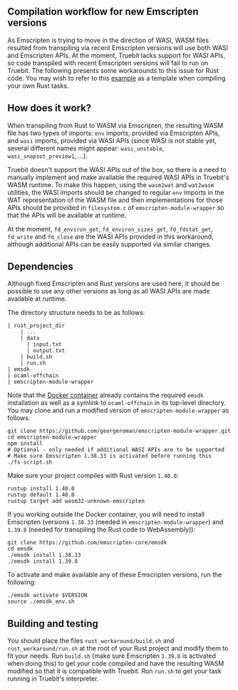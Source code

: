 ## Compilation workflow for new Emscripten versions

As Emscripten is trying to move in the direction of WASI, WASM files resulted from transpiling via recent Emscripten versions will use both WASI and Emscripten APIs.  At the moment, Truebit lacks support for WASI APIs, so code transpiled with recent Emscripten versions will fail to run on Truebit.  The following presents some workarounds to this issue for Rust code.  You may wish to refer to this [example](https://github.com/TruebitProtocol/truebit-eth#building-your-own-tasks) as a template when compiling your own Rust tasks.

## How does it work?

When transpiling from Rust to WASM via Emscripten, the resulting WASM file has two types of imports:
`env` imports, provided via Emscripten APIs, and `wasi` imports, provided via WASI APIs
(since WASI is not stable yet, several different names might appear: `wasi_unstable`, `wasi_snapsot_preview1`, ...).

Truebit doesn't support the WASI APIs out of the box, so there is a need to manually implement and make available the required WASI APIs in Truebit's WASM runtime.
To make this happen, using the `wasm2wat` and `wat2wasm` utilities, the WASI imports should be changed to regular `env` imports in the WAT representation of the WASM file
and then implementations for those APIs should be provided in `filesystem.c` of `emscripten-module-wrapper` so that the APIs will be available at runtime.

At the moment, `fd_environ_get`, `fd_environ_sizes_get`, `fd_fdstat_get`, `fd_write` and `fd_close` are the WASI APIs provided in this workaround,
although additional APIs can be easily supported via similar changes.

## Dependencies

Although fixed Emscripten and Rust versions are used here, it should be possible to use any other versions as long as all WASI APIs are made available at runtime.

The directory structure needs to be as follows:
```
| rust_project_dir
    | ...
    | data
      | input.txt
      | output.txt
    | build.sh
    | run.sh
| emsdk
| ocaml-offchain
| emscripten-module-wrapper
```
Note that the [Docker container](https://hub.docker.com/r/truebitprotocol/truebit-eth) already contains the required `emsdk` installation as well as a symlink to `ocaml-offchain` in its top-level directory.  You may clone and run a modified version of `emscripten-module-wrapper` as follows:
```
git clone https://github.com/georgeroman/emscripten-module-wrapper.git
cd emscripten-module-wrapper
npm install
# Optional - only needed if additional WASI APIs are to be supported
# Make sure Emsscripten 1.38.33 is activated before running this
./fs-script.sh
```

Make sure your project compiles with Rust version `1.40.0`:
```
rustup install 1.40.0
rustup default 1.40.0
rustup target add wasm32-unknown-emscripten
```

If you working outside the Docker container, you will need to install Emscripten (versions `1.38.33` (needed in `emscripten-module-wrapper`) and `1.39.8` (needed for transpiling the Rust code to WebAssembly)):
```
git clone https://github.com/emscripten-core/emsdk
cd emsdk
./emsdk install 1.38.33
./emsdk install 1.39.8
```

To activate and make available any of these Emscripten versions, run the following:
```
./emsdk activate $VERSION
source ./emsdk_env.sh
```

## Building and testing

You should place the files `rust_workaround/build.sh` and `rust_workaround/run.sh` at the root of your Rust project and modify them to fit your needs.
Run `build.sh` (make sure Emscripten `1.39.8` is activated when doing this) to get your code compiled and have the resulting WASM modified so that it is compatible with Truebit.
Run `run.sh` to get your task running in Truebit's interpreter.
